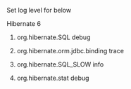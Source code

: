 Set log level for below

Hibernate 6

1. org.hibernate.SQL debug

2. org.hibernate.orm.jdbc.binding  trace
3. org.hibernate.SQL_SLOW   info
4. org.hibernate.stat   debug
